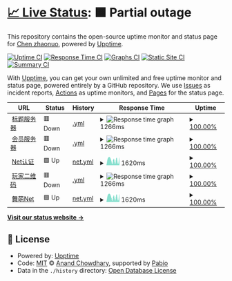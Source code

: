 # [📈 Live Status](https://mai-status.wahleak.tech): <!--live status--> **🟧 Partial outage**

This repository contains the open-source uptime monitor and status page for [Chen zhaonuo](https://error063.work), powered by [Upptime](https://github.com/upptime/upptime).

[![Uptime CI](https://github.com/Error063/mai-status/workflows/Uptime%20CI/badge.svg)](https://github.com/Error063/mai-status/actions?query=workflow%3A%22Uptime+CI%22)
[![Response Time CI](https://github.com/Error063/mai-status/workflows/Response%20Time%20CI/badge.svg)](https://github.com/Error063/mai-status/actions?query=workflow%3A%22Response+Time+CI%22)
[![Graphs CI](https://github.com/Error063/mai-status/workflows/Graphs%20CI/badge.svg)](https://github.com/Error063/mai-status/actions?query=workflow%3A%22Graphs+CI%22)
[![Static Site CI](https://github.com/Error063/mai-status/workflows/Static%20Site%20CI/badge.svg)](https://github.com/Error063/mai-status/actions?query=workflow%3A%22Static+Site+CI%22)
[![Summary CI](https://github.com/Error063/mai-status/workflows/Summary%20CI/badge.svg)](https://github.com/Error063/mai-status/actions?query=workflow%3A%22Summary+CI%22)

With [Upptime](https://upptime.js.org), you can get your own unlimited and free uptime monitor and status page, powered entirely by a GitHub repository. We use [Issues](https://github.com/Error063/mai-status/issues) as incident reports, [Actions](https://github.com/Error063/mai-status/actions) as uptime monitors, and [Pages](https://mai-status.wahleak.tech) for the status page.

<!--start: status pages-->
<!-- This summary is generated by Upptime (https://github.com/upptime/upptime) -->
<!-- Do not edit this manually, your changes will be overwritten -->
<!-- prettier-ignore -->
| URL | Status | History | Response Time | Uptime |
| --- | ------ | ------- | ------------- | ------ |
| <img alt="" src="https://icons.duckduckgo.com/ip3/maimai-gm.wahlap.com.ico" height="13"> [标题服务器](https://maimai-gm.wahlap.com:42081) | 🟥 Down | [.yml](https://github.com/Error063/mai-status/commits/HEAD/history/.yml) | <details><summary><img alt="Response time graph" src="./graphs//response-time-week.png" height="20"> 1266ms</summary><br><a href="https://mai-status.wahleak.tech/history/"><img alt="Response time 1266" src="https://img.shields.io/endpoint?url=https%3A%2F%2Fraw.githubusercontent.com%2FError063%2Fmai-status%2FHEAD%2Fapi%2F%2Fresponse-time.json"></a><br><a href="https://mai-status.wahleak.tech/history/"><img alt="24-hour response time 1266" src="https://img.shields.io/endpoint?url=https%3A%2F%2Fraw.githubusercontent.com%2FError063%2Fmai-status%2FHEAD%2Fapi%2F%2Fresponse-time-day.json"></a><br><a href="https://mai-status.wahleak.tech/history/"><img alt="7-day response time 1266" src="https://img.shields.io/endpoint?url=https%3A%2F%2Fraw.githubusercontent.com%2FError063%2Fmai-status%2FHEAD%2Fapi%2F%2Fresponse-time-week.json"></a><br><a href="https://mai-status.wahleak.tech/history/"><img alt="30-day response time 1266" src="https://img.shields.io/endpoint?url=https%3A%2F%2Fraw.githubusercontent.com%2FError063%2Fmai-status%2FHEAD%2Fapi%2F%2Fresponse-time-month.json"></a><br><a href="https://mai-status.wahleak.tech/history/"><img alt="1-year response time 1266" src="https://img.shields.io/endpoint?url=https%3A%2F%2Fraw.githubusercontent.com%2FError063%2Fmai-status%2FHEAD%2Fapi%2F%2Fresponse-time-year.json"></a></details> | <details><summary><a href="https://mai-status.wahleak.tech/history/">100.00%</a></summary><a href="https://mai-status.wahleak.tech/history/"><img alt="All-time uptime 100.00%" src="https://img.shields.io/endpoint?url=https%3A%2F%2Fraw.githubusercontent.com%2FError063%2Fmai-status%2FHEAD%2Fapi%2F%2Fuptime.json"></a><br><a href="https://mai-status.wahleak.tech/history/"><img alt="24-hour uptime 100.00%" src="https://img.shields.io/endpoint?url=https%3A%2F%2Fraw.githubusercontent.com%2FError063%2Fmai-status%2FHEAD%2Fapi%2F%2Fuptime-day.json"></a><br><a href="https://mai-status.wahleak.tech/history/"><img alt="7-day uptime 100.00%" src="https://img.shields.io/endpoint?url=https%3A%2F%2Fraw.githubusercontent.com%2FError063%2Fmai-status%2FHEAD%2Fapi%2F%2Fuptime-week.json"></a><br><a href="https://mai-status.wahleak.tech/history/"><img alt="30-day uptime 100.00%" src="https://img.shields.io/endpoint?url=https%3A%2F%2Fraw.githubusercontent.com%2FError063%2Fmai-status%2FHEAD%2Fapi%2F%2Fuptime-month.json"></a><br><a href="https://mai-status.wahleak.tech/history/"><img alt="1-year uptime 100.00%" src="https://img.shields.io/endpoint?url=https%3A%2F%2Fraw.githubusercontent.com%2FError063%2Fmai-status%2FHEAD%2Fapi%2F%2Fuptime-year.json"></a></details>
| <img alt="" src="https://icons.duckduckgo.com/ip3/at.sys-all.cn.ico" height="13"> [会员服务器](http://at.sys-all.cn) | 🟥 Down | [.yml](https://github.com/Error063/mai-status/commits/HEAD/history/.yml) | <details><summary><img alt="Response time graph" src="./graphs//response-time-week.png" height="20"> 1266ms</summary><br><a href="https://mai-status.wahleak.tech/history/"><img alt="Response time 1266" src="https://img.shields.io/endpoint?url=https%3A%2F%2Fraw.githubusercontent.com%2FError063%2Fmai-status%2FHEAD%2Fapi%2F%2Fresponse-time.json"></a><br><a href="https://mai-status.wahleak.tech/history/"><img alt="24-hour response time 1266" src="https://img.shields.io/endpoint?url=https%3A%2F%2Fraw.githubusercontent.com%2FError063%2Fmai-status%2FHEAD%2Fapi%2F%2Fresponse-time-day.json"></a><br><a href="https://mai-status.wahleak.tech/history/"><img alt="7-day response time 1266" src="https://img.shields.io/endpoint?url=https%3A%2F%2Fraw.githubusercontent.com%2FError063%2Fmai-status%2FHEAD%2Fapi%2F%2Fresponse-time-week.json"></a><br><a href="https://mai-status.wahleak.tech/history/"><img alt="30-day response time 1266" src="https://img.shields.io/endpoint?url=https%3A%2F%2Fraw.githubusercontent.com%2FError063%2Fmai-status%2FHEAD%2Fapi%2F%2Fresponse-time-month.json"></a><br><a href="https://mai-status.wahleak.tech/history/"><img alt="1-year response time 1266" src="https://img.shields.io/endpoint?url=https%3A%2F%2Fraw.githubusercontent.com%2FError063%2Fmai-status%2FHEAD%2Fapi%2F%2Fresponse-time-year.json"></a></details> | <details><summary><a href="https://mai-status.wahleak.tech/history/">100.00%</a></summary><a href="https://mai-status.wahleak.tech/history/"><img alt="All-time uptime 100.00%" src="https://img.shields.io/endpoint?url=https%3A%2F%2Fraw.githubusercontent.com%2FError063%2Fmai-status%2FHEAD%2Fapi%2F%2Fuptime.json"></a><br><a href="https://mai-status.wahleak.tech/history/"><img alt="24-hour uptime 100.00%" src="https://img.shields.io/endpoint?url=https%3A%2F%2Fraw.githubusercontent.com%2FError063%2Fmai-status%2FHEAD%2Fapi%2F%2Fuptime-day.json"></a><br><a href="https://mai-status.wahleak.tech/history/"><img alt="7-day uptime 100.00%" src="https://img.shields.io/endpoint?url=https%3A%2F%2Fraw.githubusercontent.com%2FError063%2Fmai-status%2FHEAD%2Fapi%2F%2Fuptime-week.json"></a><br><a href="https://mai-status.wahleak.tech/history/"><img alt="30-day uptime 100.00%" src="https://img.shields.io/endpoint?url=https%3A%2F%2Fraw.githubusercontent.com%2FError063%2Fmai-status%2FHEAD%2Fapi%2F%2Fuptime-month.json"></a><br><a href="https://mai-status.wahleak.tech/history/"><img alt="1-year uptime 100.00%" src="https://img.shields.io/endpoint?url=https%3A%2F%2Fraw.githubusercontent.com%2FError063%2Fmai-status%2FHEAD%2Fapi%2F%2Fuptime-year.json"></a></details>
| <img alt="" src="https://icons.duckduckgo.com/ip3/ai.sys-all.cn.ico" height="13"> [Net认证](http://ai.sys-all.cn) | 🟩 Up | [net.yml](https://github.com/Error063/mai-status/commits/HEAD/history/net.yml) | <details><summary><img alt="Response time graph" src="./graphs/net/response-time-week.png" height="20"> 1620ms</summary><br><a href="https://mai-status.wahleak.tech/history/net"><img alt="Response time 1620" src="https://img.shields.io/endpoint?url=https%3A%2F%2Fraw.githubusercontent.com%2FError063%2Fmai-status%2FHEAD%2Fapi%2Fnet%2Fresponse-time.json"></a><br><a href="https://mai-status.wahleak.tech/history/net"><img alt="24-hour response time 1620" src="https://img.shields.io/endpoint?url=https%3A%2F%2Fraw.githubusercontent.com%2FError063%2Fmai-status%2FHEAD%2Fapi%2Fnet%2Fresponse-time-day.json"></a><br><a href="https://mai-status.wahleak.tech/history/net"><img alt="7-day response time 1620" src="https://img.shields.io/endpoint?url=https%3A%2F%2Fraw.githubusercontent.com%2FError063%2Fmai-status%2FHEAD%2Fapi%2Fnet%2Fresponse-time-week.json"></a><br><a href="https://mai-status.wahleak.tech/history/net"><img alt="30-day response time 1620" src="https://img.shields.io/endpoint?url=https%3A%2F%2Fraw.githubusercontent.com%2FError063%2Fmai-status%2FHEAD%2Fapi%2Fnet%2Fresponse-time-month.json"></a><br><a href="https://mai-status.wahleak.tech/history/net"><img alt="1-year response time 1620" src="https://img.shields.io/endpoint?url=https%3A%2F%2Fraw.githubusercontent.com%2FError063%2Fmai-status%2FHEAD%2Fapi%2Fnet%2Fresponse-time-year.json"></a></details> | <details><summary><a href="https://mai-status.wahleak.tech/history/net">100.00%</a></summary><a href="https://mai-status.wahleak.tech/history/net"><img alt="All-time uptime 100.00%" src="https://img.shields.io/endpoint?url=https%3A%2F%2Fraw.githubusercontent.com%2FError063%2Fmai-status%2FHEAD%2Fapi%2Fnet%2Fuptime.json"></a><br><a href="https://mai-status.wahleak.tech/history/net"><img alt="24-hour uptime 100.00%" src="https://img.shields.io/endpoint?url=https%3A%2F%2Fraw.githubusercontent.com%2FError063%2Fmai-status%2FHEAD%2Fapi%2Fnet%2Fuptime-day.json"></a><br><a href="https://mai-status.wahleak.tech/history/net"><img alt="7-day uptime 100.00%" src="https://img.shields.io/endpoint?url=https%3A%2F%2Fraw.githubusercontent.com%2FError063%2Fmai-status%2FHEAD%2Fapi%2Fnet%2Fuptime-week.json"></a><br><a href="https://mai-status.wahleak.tech/history/net"><img alt="30-day uptime 100.00%" src="https://img.shields.io/endpoint?url=https%3A%2F%2Fraw.githubusercontent.com%2FError063%2Fmai-status%2FHEAD%2Fapi%2Fnet%2Fuptime-month.json"></a><br><a href="https://mai-status.wahleak.tech/history/net"><img alt="1-year uptime 100.00%" src="https://img.shields.io/endpoint?url=https%3A%2F%2Fraw.githubusercontent.com%2FError063%2Fmai-status%2FHEAD%2Fapi%2Fnet%2Fuptime-year.json"></a></details>
| <img alt="" src="https://icons.duckduckgo.com/ip3/wq.sys-all.cn.ico" height="13"> [玩家二维码](https://wq.sys-all.cn) | 🟥 Down | [.yml](https://github.com/Error063/mai-status/commits/HEAD/history/.yml) | <details><summary><img alt="Response time graph" src="./graphs//response-time-week.png" height="20"> 1266ms</summary><br><a href="https://mai-status.wahleak.tech/history/"><img alt="Response time 1266" src="https://img.shields.io/endpoint?url=https%3A%2F%2Fraw.githubusercontent.com%2FError063%2Fmai-status%2FHEAD%2Fapi%2F%2Fresponse-time.json"></a><br><a href="https://mai-status.wahleak.tech/history/"><img alt="24-hour response time 1266" src="https://img.shields.io/endpoint?url=https%3A%2F%2Fraw.githubusercontent.com%2FError063%2Fmai-status%2FHEAD%2Fapi%2F%2Fresponse-time-day.json"></a><br><a href="https://mai-status.wahleak.tech/history/"><img alt="7-day response time 1266" src="https://img.shields.io/endpoint?url=https%3A%2F%2Fraw.githubusercontent.com%2FError063%2Fmai-status%2FHEAD%2Fapi%2F%2Fresponse-time-week.json"></a><br><a href="https://mai-status.wahleak.tech/history/"><img alt="30-day response time 1266" src="https://img.shields.io/endpoint?url=https%3A%2F%2Fraw.githubusercontent.com%2FError063%2Fmai-status%2FHEAD%2Fapi%2F%2Fresponse-time-month.json"></a><br><a href="https://mai-status.wahleak.tech/history/"><img alt="1-year response time 1266" src="https://img.shields.io/endpoint?url=https%3A%2F%2Fraw.githubusercontent.com%2FError063%2Fmai-status%2FHEAD%2Fapi%2F%2Fresponse-time-year.json"></a></details> | <details><summary><a href="https://mai-status.wahleak.tech/history/">100.00%</a></summary><a href="https://mai-status.wahleak.tech/history/"><img alt="All-time uptime 100.00%" src="https://img.shields.io/endpoint?url=https%3A%2F%2Fraw.githubusercontent.com%2FError063%2Fmai-status%2FHEAD%2Fapi%2F%2Fuptime.json"></a><br><a href="https://mai-status.wahleak.tech/history/"><img alt="24-hour uptime 100.00%" src="https://img.shields.io/endpoint?url=https%3A%2F%2Fraw.githubusercontent.com%2FError063%2Fmai-status%2FHEAD%2Fapi%2F%2Fuptime-day.json"></a><br><a href="https://mai-status.wahleak.tech/history/"><img alt="7-day uptime 100.00%" src="https://img.shields.io/endpoint?url=https%3A%2F%2Fraw.githubusercontent.com%2FError063%2Fmai-status%2FHEAD%2Fapi%2F%2Fuptime-week.json"></a><br><a href="https://mai-status.wahleak.tech/history/"><img alt="30-day uptime 100.00%" src="https://img.shields.io/endpoint?url=https%3A%2F%2Fraw.githubusercontent.com%2FError063%2Fmai-status%2FHEAD%2Fapi%2F%2Fuptime-month.json"></a><br><a href="https://mai-status.wahleak.tech/history/"><img alt="1-year uptime 100.00%" src="https://img.shields.io/endpoint?url=https%3A%2F%2Fraw.githubusercontent.com%2FError063%2Fmai-status%2FHEAD%2Fapi%2F%2Fuptime-year.json"></a></details>
| <img alt="" src="https://icons.duckduckgo.com/ip3/maimai.wahlap.com.ico" height="13"> [舞萌Net](https://maimai.wahlap.com) | 🟩 Up | [net.yml](https://github.com/Error063/mai-status/commits/HEAD/history/net.yml) | <details><summary><img alt="Response time graph" src="./graphs/net/response-time-week.png" height="20"> 1620ms</summary><br><a href="https://mai-status.wahleak.tech/history/net"><img alt="Response time 1620" src="https://img.shields.io/endpoint?url=https%3A%2F%2Fraw.githubusercontent.com%2FError063%2Fmai-status%2FHEAD%2Fapi%2Fnet%2Fresponse-time.json"></a><br><a href="https://mai-status.wahleak.tech/history/net"><img alt="24-hour response time 1620" src="https://img.shields.io/endpoint?url=https%3A%2F%2Fraw.githubusercontent.com%2FError063%2Fmai-status%2FHEAD%2Fapi%2Fnet%2Fresponse-time-day.json"></a><br><a href="https://mai-status.wahleak.tech/history/net"><img alt="7-day response time 1620" src="https://img.shields.io/endpoint?url=https%3A%2F%2Fraw.githubusercontent.com%2FError063%2Fmai-status%2FHEAD%2Fapi%2Fnet%2Fresponse-time-week.json"></a><br><a href="https://mai-status.wahleak.tech/history/net"><img alt="30-day response time 1620" src="https://img.shields.io/endpoint?url=https%3A%2F%2Fraw.githubusercontent.com%2FError063%2Fmai-status%2FHEAD%2Fapi%2Fnet%2Fresponse-time-month.json"></a><br><a href="https://mai-status.wahleak.tech/history/net"><img alt="1-year response time 1620" src="https://img.shields.io/endpoint?url=https%3A%2F%2Fraw.githubusercontent.com%2FError063%2Fmai-status%2FHEAD%2Fapi%2Fnet%2Fresponse-time-year.json"></a></details> | <details><summary><a href="https://mai-status.wahleak.tech/history/net">100.00%</a></summary><a href="https://mai-status.wahleak.tech/history/net"><img alt="All-time uptime 100.00%" src="https://img.shields.io/endpoint?url=https%3A%2F%2Fraw.githubusercontent.com%2FError063%2Fmai-status%2FHEAD%2Fapi%2Fnet%2Fuptime.json"></a><br><a href="https://mai-status.wahleak.tech/history/net"><img alt="24-hour uptime 100.00%" src="https://img.shields.io/endpoint?url=https%3A%2F%2Fraw.githubusercontent.com%2FError063%2Fmai-status%2FHEAD%2Fapi%2Fnet%2Fuptime-day.json"></a><br><a href="https://mai-status.wahleak.tech/history/net"><img alt="7-day uptime 100.00%" src="https://img.shields.io/endpoint?url=https%3A%2F%2Fraw.githubusercontent.com%2FError063%2Fmai-status%2FHEAD%2Fapi%2Fnet%2Fuptime-week.json"></a><br><a href="https://mai-status.wahleak.tech/history/net"><img alt="30-day uptime 100.00%" src="https://img.shields.io/endpoint?url=https%3A%2F%2Fraw.githubusercontent.com%2FError063%2Fmai-status%2FHEAD%2Fapi%2Fnet%2Fuptime-month.json"></a><br><a href="https://mai-status.wahleak.tech/history/net"><img alt="1-year uptime 100.00%" src="https://img.shields.io/endpoint?url=https%3A%2F%2Fraw.githubusercontent.com%2FError063%2Fmai-status%2FHEAD%2Fapi%2Fnet%2Fuptime-year.json"></a></details>

<!--end: status pages-->

[**Visit our status website →**](https://mai-status.wahleak.tech)

## 📄 License

- Powered by: [Upptime](https://github.com/upptime/upptime)
- Code: [MIT](./LICENSE) © [Anand Chowdhary](https://anandchowdhary.com), supported by [Pabio](https://pabio.com)
- Data in the `./history` directory: [Open Database License](https://opendatacommons.org/licenses/odbl/1-0/)
